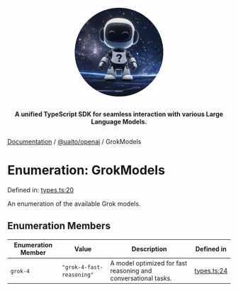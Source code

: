 <div style="display:flex; flex-direction:column; align-items:center;">
<p align="center">
  <img src="../UAITO.png" alt="UAITO Logo" width="200"/>
</p>

<p align="center">
  <strong>A unified TypeScript SDK for seamless interaction with various Large Language Models.</strong>
</p>
</div>

[Documentation](README.md) / [@uaito/openai](@uaito.openai.md) / GrokModels

# Enumeration: GrokModels

Defined in: [types.ts:20](https://github.com/elribonazo/uaito/blob/891267acfac775627ab8d2c9451db44d1413ce7c/packages/openai/src/types.ts#L20)

An enumeration of the available Grok models.

## Enumeration Members

| Enumeration Member | Value | Description | Defined in |
| ------ | ------ | ------ | ------ |
| <a id="grok-4"></a> `grok-4` | `"grok-4-fast-reasoning"` | A model optimized for fast reasoning and conversational tasks. | [types.ts:24](https://github.com/elribonazo/uaito/blob/891267acfac775627ab8d2c9451db44d1413ce7c/packages/openai/src/types.ts#L24) |
